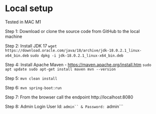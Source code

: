 # Local setup
Tested in MAC M1

Step 1: Download or clone the source code from GitHub to the local machine

Step 2: Install JDK 17 
```wget https://download.oracle.com/java/18/archive/jdk-18.0.2.1_linux-x64_bin.deb```
```sudo dpkg -i jdk-18.0.2.1_linux-x64_bin.deb```

Step 4: Install Apache Maven - https://maven.apache.org/install.htm
`sudo apt update
sudo apt-get install maven
mvn --version
`

Step 5:  ```mvn clean install```

Step 6:  ```mvn spring-boot:run```

Step 7: From the browser call the endpoint http://localhost:8080

Step 8: Admin Login User Id: ```admin`` & Password: ```admin```

